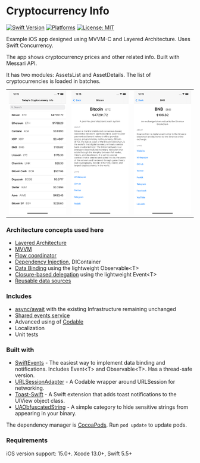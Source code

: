 # Cryptocurrency Info
[![Swift Version](https://img.shields.io/badge/Swift-5-F16D39.svg?style=flat)](https://swift.org)
[![Platforms](https://img.shields.io/badge/platform-iOS-lightgrey.svg)](https://developer.apple.com/swift/)
[![License: MIT](https://img.shields.io/badge/License-MIT-yellow.svg)](https://github.com/denissimon/Cryptocurrency-Info/blob/master/LICENSE)

Example iOS app designed using MVVM-C and Layered Architecture. Uses Swift Concurrency.

The app shows cryptocurrency prices and other related info. Built with Messari API.

It has two modules: AssetsList and AssetDetails. The list of cryptocurrencies is loaded in batches.

<table> 
  <tr>
    <td> <img src="Screenshots/1_Cryptocurrency-Info.png" width = 252px></td>
    <td> <img src="Screenshots/2_Cryptocurrency-Info.png" width = 252px></td>
    <td> <img src="Screenshots/3_Cryptocurrency-Info.png" width = 252px></td>
  </tr>
</table>

### Architecture concepts used here

- [Layered Architecture][LayeredArchitectureLink]
- [MVVM][MVVMLink]
- [Flow coordinator][FlowCoordinatorLink]
- [Dependency Injection][DIContainerLink], DIContainer
- [Data Binding][DataBindingLink] using the lightweight Observable\<T\>
- [Closure-based delegation][ClosureBasedDelegationLink] using the lightweight Event\<T\>
- [Reusable data sources][DataSourceLink]

[LayeredArchitectureLink]: https://en.wikipedia.org/wiki/Multitier_architecture
[MVVMLink]: https://github.com/denissimon/Cryptocurrency-Info/tree/master/CryptocurrencyInfo/Modules/AssetsFeature/AssetDetails
[FlowCoordinatorLink]: https://github.com/denissimon/Cryptocurrency-Info/tree/master/CryptocurrencyInfo/Coordinator
[DIContainerLink]: https://github.com/denissimon/Cryptocurrency-Info/blob/master/CryptocurrencyInfo/Coordinator/DIContainer/DIContainer.swift
[DataBindingLink]: https://github.com/denissimon/Cryptocurrency-Info/blob/master/CryptocurrencyInfo/Modules/AssetsFeature/AssetsList/ViewModel/AssetsListViewModel.swift
[ClosureBasedDelegationLink]: https://github.com/denissimon/Cryptocurrency-Info/blob/master/CryptocurrencyInfo/Modules/AssetsFeature/AssetsList/View/AssetsListDataSource.swift
[DataSourceLink]: https://github.com/denissimon/Cryptocurrency-Info/blob/master/CryptocurrencyInfo/Modules/AssetsFeature/AssetsList/View/AssetsListDataSource.swift

### Includes

- [async/await][AsyncAwaitLink] with the existing Infrastructure remaining unchanged
- [Shared events service][SharedEventsLink]
- Advanced using of [Codable][CodableLink]
- Localization
- Unit tests

[AsyncAwaitLink]: https://github.com/denissimon/Cryptocurrency-Info/tree/master/CryptocurrencyInfo/Data/Repositories
[SharedEventsLink]: https://github.com/denissimon/Cryptocurrency-Info/blob/master/CryptocurrencyInfo/Common/Utils/SharedEvents.swift
[CodableLink]: https://github.com/denissimon/Cryptocurrency-Info/blob/master/CryptocurrencyInfo/Modules/AssetsFeature/AssetDetails/Models/Profile.swift

### Built with

- [SwiftEvents](https://github.com/denissimon/SwiftEvents) - The easiest way to implement data binding and notifications. Includes Event\<T\> and Observable\<T\>. Has a thread-safe version.
- [URLSessionAdapter](https://github.com/denissimon/URLSessionAdapter) - A Codable wrapper around URLSession for networking.
- [Toast-Swift](https://github.com/scalessec/Toast-Swift) - A Swift extension that adds toast notifications to the UIView object class.
- [UAObfuscatedString](https://github.com/UrbanApps/UAObfuscatedString) - A simple category to hide sensitive strings from appearing in your binary.

The dependency manager is [CocoaPods](https://cocoapods.org). Run `pod update` to update pods.

### Requirements

iOS version support: 15.0+. Xcode 13.0+, Swift 5.5+

